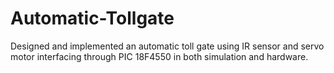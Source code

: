# Automatic-Tollgate

Designed and implemented an automatic toll gate using IR sensor and servo motor interfacing through PIC 18F4550 in both simulation and hardware.
